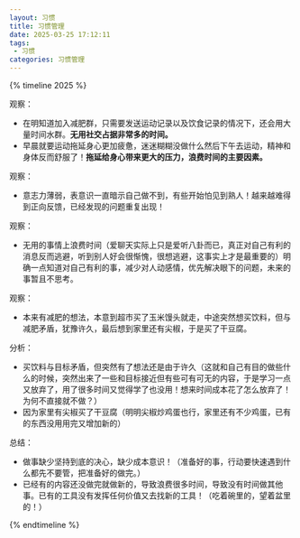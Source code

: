 ```yaml
---
layout: 习惯
title: 习惯管理
date: 2025-03-25 17:12:11
tags: 
 - 习惯
categories: 习惯管理
---
```

{% timeline 2025 %}

<!-- timeline 3-25 -->
观察：

+ 在明知道加入减肥群，只需要发送运动记录以及饮食记录的情况下，还会用大量时间水群。**无用社交占据非常多的时间。**
+ 早晨就要运动拖延身心更加疲惫，迷迷糊糊没做什么然后下午去运动，精神和身体反而舒服了！**拖延给身心带来更大的压力，浪费时间的主要因素。**


<!-- endtimeline -->
<!-- timeline 4-3 -->
观察：
+ 意志力薄弱，表意识一直暗示自己做不到，有些开始怕见到熟人！越来越难得到正向反馈，已经发现的问题重复出现！
<!-- endtimeline -->

<!-- timeline 4-5 -->
观察：
+ 无用的事情上浪费时间（爱聊天实际上只是爱听八卦而已，真正对自己有利的消息反而逃避，听到别人好会很惭愧，很想逃避，这事实上才是最重要的）明确一点知道对自己有利的事，减少对人动感情，优先解决眼下的问题，未来的事暂且不思考。
<!-- endtimeline -->

<!-- timeline 4-16 -->
观察：
+ 本来有减肥的想法，本意到超市买了玉米馒头就走，中途突然想买饮料，但与减肥矛盾，犹豫许久，最后想到家里还有尖椒，于是买了干豆腐。

分析：
+ 买饮料与目标矛盾，但突然有了想法还是由于许久（这就和自己有目的做些什么的时候，突然出来了一些和目标接近但有些可有可无的内容，于是学习一点又放弃了，用了很多时间又觉得学了也没用！想来时间成本花了怎么放弃了！为何不直接就不做？）
+ 因为家里有尖椒买了干豆腐（明明尖椒炒鸡蛋也行，家里还有不少鸡蛋，已有的东西没用用完又增加新的）

总结：
+ 做事缺少坚持到底的决心，缺少成本意识！（准备好的事，行动要快速遇到什么都先不要管，把准备好的做完。）
+ 已经有的内容还没做完就做新的，导致浪费很多时间，导致没有时间做其他事。已有的工具没有发挥任何价值又去找新的工具！（吃着碗里的，望着盆里的！）
<!-- endtimeline -->
{% endtimeline %}
